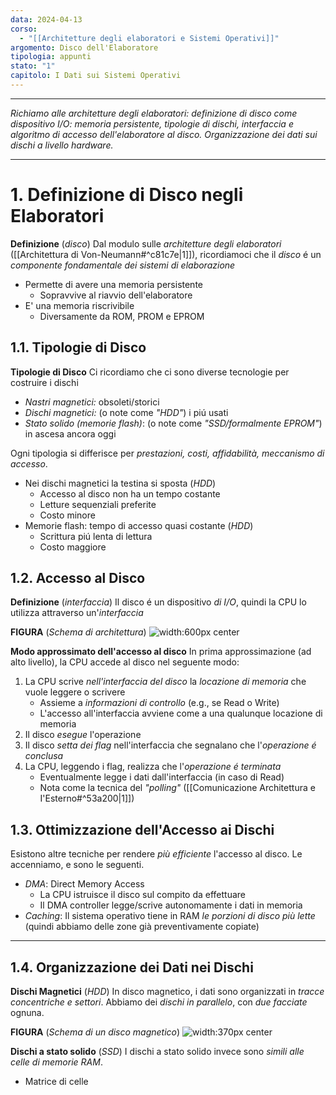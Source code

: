 ```yaml
---
data: 2024-04-13
corso:
  - "[[Architetture degli elaboratori e Sistemi Operativi]]"
argomento: Disco dell'Elaboratore
tipologia: appunti
stato: "1"
capitolo: I Dati sui Sistemi Operativi
---
```

- - -
*Richiamo alle architetture degli elaboratori: definizione di disco come dispositivo I/O: memoria persistente, tipologie di dischi, interfaccia e algoritmo di accesso dell'elaboratore al disco. Organizzazione dei dati sui dischi a livello hardware.*
- - -
# 1. Definizione di Disco negli Elaboratori
**Definizione** (*disco*)
Dal modulo sulle *architetture degli elaboratori* ([[Architettura di Von-Neumann#^c81c7e|1]]), ricordiamoci che il *disco* é un *componente fondamentale dei sistemi di elaborazione*
- Permette di avere una memoria persistente
	-  Sopravvive al riavvio dell'elaboratore
- E' una memoria riscrivibile
	- Diversamente da ROM, PROM e EPROM

## 1.1. Tipologie di Disco
**Tipologie di Disco**
Ci ricordiamo che ci sono diverse tecnologie per costruire i dischi
- *Nastri magnetici:* obsoleti/storici
- *Dischi magnetici:* (o note come *"HDD"*) i piú usati
- *Stato solido (memorie flash)*: (o note come *"SSD/formalmente EPROM"*) in ascesa ancora oggi

Ogni tipologia si differisce per *prestazioni, costi, affidabilità, meccanismo di accesso*.
- Nei dischi magnetici la testina si sposta (*HDD*)
	- Accesso al disco non ha un tempo costante
	- Letture sequenziali preferite
	- Costo minore
- Memorie flash: tempo di accesso quasi costante (*HDD*)
	- Scrittura piú lenta di lettura
	- Costo maggiore

## 1.2. Accesso al Disco
**Definizione** (*interfaccia*)
Il disco é un dispositivo *di I/O*, quindi la CPU lo utilizza attraverso un'*interfaccia*

**FIGURA** (*Schema di architettura*)
![width:600px   center](images/interfaces.png)

**Modo approssimato dell'accesso al disco**
In prima approssimazione (ad alto livello), la CPU accede al disco nel seguente modo:
1. La CPU scrive *nell'interfaccia del disco* la *locazione di memoria* che vuole leggere o scrivere
    - Assieme a *informazioni di controllo* (e.g., se Read o Write)
    - L'accesso all'interfaccia avviene come a una qualunque locazione di memoria
2. Il disco *esegue* l'operazione
3. Il disco *setta dei flag* nell'interfaccia che segnalano che l'*operazione é conclusa*
4. La CPU, leggendo i flag, realizza che l'*operazione é terminata*
    - Eventualmente legge i dati dall'interfaccia (in caso di Read)
    - Nota come la tecnica del *"polling"* ([[Comunicazione Architettura e I'Esterno#^53a200|1]])

## 1.3. Ottimizzazione dell'Accesso ai Dischi
Esistono altre tecniche per rendere *più efficiente* l'accesso al disco. Le accenniamo, e sono le seguenti.
- *DMA*: Direct Memory Access
	- La CPU istruisce il disco sul compito da effettuare
	- Il DMA controller legge/scrive autonomamente i dati in memoria
- *Caching*: Il sistema operativo tiene in RAM *le porzioni di disco più lette* (quindi abbiamo delle zone già preventivamente copiate)

---

## 1.4. Organizzazione dei Dati nei Dischi
**Dischi Magnetici** (*HDD*)
In disco magnetico, i dati sono organizzati in *tracce concentriche e settori*. Abbiamo dei *dischi in parallelo*, con *due facciate* ognuna.

**FIGURA** (*Schema di un disco magnetico*)
![width:370px center](images/track-sector.png)

**Dischi a stato solido** (*SSD*)
I dischi a stato solido invece sono *simili alle celle di memorie RAM*.
- Matrice di celle
